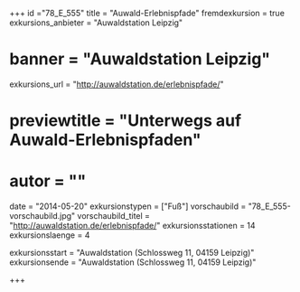 +++
id ="78_E_555"
title = "Auwald-Erlebnispfade"
fremdexkursion = true
exkursions_anbieter = "Auwaldstation Leipzig"
# banner = "Auwaldstation Leipzig"
exkursions_url = "http://auwaldstation.de/erlebnispfade/"
# previewtitle = "Unterwegs auf Auwald-Erlebnispfaden"
# autor = ""
date = "2014-05-20"
exkursionstypen = ["Fuß"]
vorschaubild = "78_E_555-vorschaubild.jpg"
vorschaubild_titel = "http://auwaldstation.de/erlebnispfade/"
exkursionsstationen = 14
exkursionslaenge = 4

exkursionsstart = "Auwaldstation (Schlossweg 11, 04159 Leipzig)"
exkursionsende = "Auwaldstation (Schlossweg 11, 04159 Leipzig)"


+++